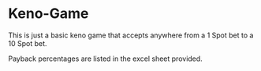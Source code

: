 # Keno-Game

This is just a basic keno game that accepts anywhere from a 1 Spot bet to a 10 Spot bet. 

Payback percentages are listed in the excel sheet provided.
